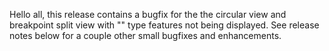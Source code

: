 Hello all, this release contains a bugfix for the the circular view and
breakpoint split view with "<TRA>" type features not being displayed. See
release notes below for a couple other small bugfixes and enhancements.

